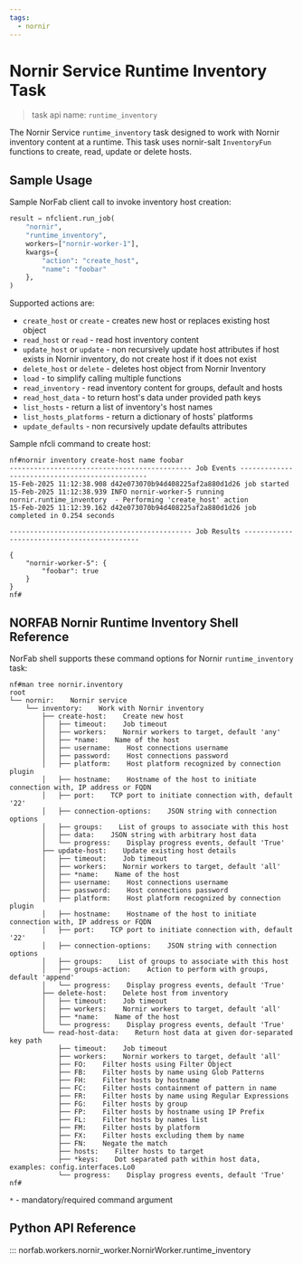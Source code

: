 ```yaml
---
tags:
  - nornir
---
```


# Nornir Service Runtime Inventory Task

> task api name: `runtime_inventory`

The Nornir Service `runtime_inventory` task designed to work with Nornir inventory content at a runtime. This task uses nornir-salt `InventoryFun` functions to create, read, update or delete hosts.

## Sample Usage

Sample NorFab client call to invoke inventory host creation:

``` python
result = nfclient.run_job(
    "nornir",
    "runtime_inventory",
    workers=["nornir-worker-1"],
    kwargs={
        "action": "create_host",
        "name": "foobar"
    },
)
```

Supported actions are:

- `create_host` or `create` - creates new host or replaces existing host object
- `read_host` or `read` - read host inventory content
- `update_host` or `update` - non recursively update host attributes if host exists in Nornir inventory, do not create host if it does not exist
- `delete_host` or `delete` - deletes host object from Nornir Inventory
- `load` - to simplify calling multiple functions
- `read_inventory` - read inventory content for groups, default and hosts
- `read_host_data` - to return host's data under provided path keys
- `list_hosts` - return a list of inventory's host names
- `list_hosts_platforms` - return a dictionary of hosts' platforms
- `update_defaults` - non recursively update defaults attributes

Sample nfcli command to create host:

```
nf#nornir inventory create-host name foobar
--------------------------------------------- Job Events -----------------------------------------------
15-Feb-2025 11:12:38.908 d42e073070b94d408225af2a880d1d26 job started
15-Feb-2025 11:12:38.939 INFO nornir-worker-5 running nornir.runtime_inventory  - Performing 'create_host' action
15-Feb-2025 11:12:39.162 d42e073070b94d408225af2a880d1d26 job completed in 0.254 seconds

--------------------------------------------- Job Results --------------------------------------------

{
    "nornir-worker-5": {
        "foobar": true
    }
}
nf#
```

## NORFAB Nornir Runtime Inventory Shell Reference

NorFab shell supports these command options for Nornir `runtime_inventory` task:

```
nf#man tree nornir.inventory
root
└── nornir:    Nornir service
    └── inventory:    Work with Nornir inventory
        ├── create-host:    Create new host
        │   ├── timeout:    Job timeout
        │   ├── workers:    Nornir workers to target, default 'any'
        │   ├── *name:    Name of the host
        │   ├── username:    Host connections username
        │   ├── password:    Host connections password
        │   ├── platform:    Host platform recognized by connection plugin
        │   ├── hostname:    Hostname of the host to initiate connection with, IP address or FQDN
        │   ├── port:    TCP port to initiate connection with, default '22'
        │   ├── connection-options:    JSON string with connection options
        │   ├── groups:    List of groups to associate with this host
        │   ├── data:    JSON string with arbitrary host data
        │   └── progress:    Display progress events, default 'True'
        ├── update-host:    Update existing host details
        │   ├── timeout:    Job timeout
        │   ├── workers:    Nornir workers to target, default 'all'
        │   ├── *name:    Name of the host
        │   ├── username:    Host connections username
        │   ├── password:    Host connections password
        │   ├── platform:    Host platform recognized by connection plugin
        │   ├── hostname:    Hostname of the host to initiate connection with, IP address or FQDN
        │   ├── port:    TCP port to initiate connection with, default '22'
        │   ├── connection-options:    JSON string with connection options
        │   ├── groups:    List of groups to associate with this host
        │   ├── groups-action:    Action to perform with groups, default 'append'
        │   └── progress:    Display progress events, default 'True'
        ├── delete-host:    Delete host from inventory
        │   ├── timeout:    Job timeout
        │   ├── workers:    Nornir workers to target, default 'all'
        │   ├── *name:    Name of the host
        │   └── progress:    Display progress events, default 'True'
        └── read-host-data:    Return host data at given dor-separated key path
            ├── timeout:    Job timeout
            ├── workers:    Nornir workers to target, default 'all'
            ├── FO:    Filter hosts using Filter Object
            ├── FB:    Filter hosts by name using Glob Patterns
            ├── FH:    Filter hosts by hostname
            ├── FC:    Filter hosts containment of pattern in name
            ├── FR:    Filter hosts by name using Regular Expressions
            ├── FG:    Filter hosts by group
            ├── FP:    Filter hosts by hostname using IP Prefix
            ├── FL:    Filter hosts by names list
            ├── FM:    Filter hosts by platform
            ├── FX:    Filter hosts excluding them by name
            ├── FN:    Negate the match
            ├── hosts:    Filter hosts to target
            ├── *keys:    Dot separated path within host data, examples: config.interfaces.Lo0
            └── progress:    Display progress events, default 'True'
nf#
```

``*`` - mandatory/required command argument

## Python API Reference

::: norfab.workers.nornir_worker.NornirWorker.runtime_inventory